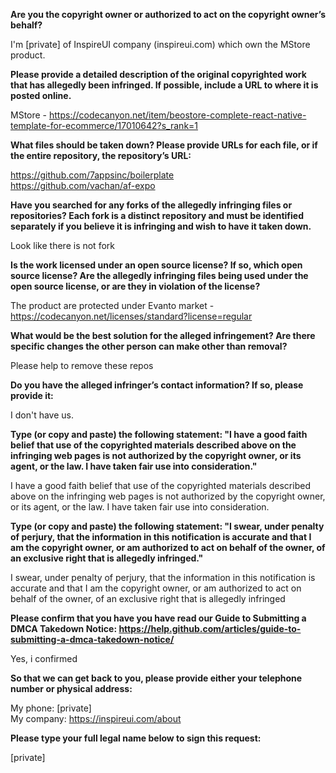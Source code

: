 **Are you the copyright owner or authorized to act on the copyright owner’s behalf?**

I'm [private] of InspireUI company (inspireui.com) which own the MStore product.

**Please provide a detailed description of the original copyrighted work that has allegedly been infringed. If possible, include a URL to where it is posted online.**

MStore - https://codecanyon.net/item/beostore-complete-react-native-template-for-ecommerce/17010642?s_rank=1

**What files should be taken down? Please provide URLs for each file, or if the entire repository, the repository’s URL:**

https://github.com/7appsinc/boilerplate  
https://github.com/vachan/af-expo

**Have you searched for any forks of the allegedly infringing files or repositories? Each fork is a distinct repository and must be identified separately if you believe it is infringing and wish to have it taken down.**

Look like there is not fork

**Is the work licensed under an open source license? If so, which open source license? Are the allegedly infringing files being used under the open source license, or are they in violation of the license?**

The product are protected under Evanto market - https://codecanyon.net/licenses/standard?license=regular

**What would be the best solution for the alleged infringement? Are there specific changes the other person can make other than removal?**

Please help to remove these repos

**Do you have the alleged infringer’s contact information? If so, please provide it:**

I don't have us.

**Type (or copy and paste) the following statement: "I have a good faith belief that use of the copyrighted materials described above on the infringing web pages is not authorized by the copyright owner, or its agent, or the law. I have taken fair use into consideration."**

I have a good faith belief that use of the copyrighted materials described above on the infringing web pages is not authorized by the copyright owner, or its agent, or the law. I have taken fair use into consideration.

**Type (or copy and paste) the following statement: "I swear, under penalty of perjury, that the information in this notification is accurate and that I am the copyright owner, or am authorized to act on behalf of the owner, of an exclusive right that is allegedly infringed."**

I swear, under penalty of perjury, that the information in this notification is accurate and that I am the copyright owner, or am authorized to act on behalf of the owner, of an exclusive right that is allegedly infringed

**Please confirm that you have you have read our Guide to Submitting a DMCA Takedown Notice: https://help.github.com/articles/guide-to-submitting-a-dmca-takedown-notice/**

Yes, i confirmed

**So that we can get back to you, please provide either your telephone number or physical address:**

My phone: [private]  
My company: https://inspireui.com/about

**Please type your full legal name below to sign this request:**

[private]
